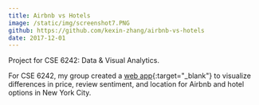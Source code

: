 ```yaml
---
title: Airbnb vs Hotels
image: /static/img/screenshot7.PNG
github: https://github.com/kexin-zhang/airbnb-vs-hotels
date: 2017-12-01
---
```

Project for CSE 6242: Data & Visual Analytics.

For CSE 6242, my group created a [web app](http://airbnb-vs-hotels.mgejdapexj.us-east-1.elasticbeanstalk.com/){:target="_blank"} to visualize differences in price, review sentiment, and location for Airbnb and hotel options in New York City.